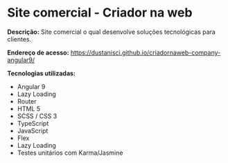 # Site comercial - Criador na web 

<b>Descrição:</b> Site comercial o qual desenvolve soluções tecnológicas para clientes.

<b>Endereço de acesso:</b> https://dustanisci.github.io/criadornaweb-company-angular9/

<b>Tecnologias utilizadas:</b>
<ul>
  <li>Angular 9</li>
  <li>Lazy Loading</li>
  <li>Router</li>
  <li>HTML 5 </li>
  <li>SCSS / CSS 3</li>
  <li>TypeScript</li>
  <li>JavaScript</li>
<li>Flex</li>
<li>Lazy Loading</li>
<li>Testes unitários com Karma/Jasmine</li>
</ul>
